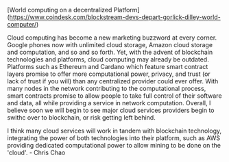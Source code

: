 [World computing on a decentralized Platform] (https://www.coindesk.com/blockstream-devs-depart-gorlick-dilley-world-computer/)

Cloud computing has become a new marketing buzzword at every corner. Google phones now with unlimited cloud storage, Amazon cloud storage and computation, and so and so forth. Yet, with the advent of blockchain technologies and platforms, cloud computing may already be outdated. Platforms such as Ethereum and Cardano which feature smart contract layers promise to offer more computational power, privacy, and trust (or lack of trust if you will) than any centralized provider could ever offer. With many nodes in the network contributing to the computational process, smart contracts promise to allow people to take full control of their software and data, all while providing a service in network computation. Overall, I believe soon we will begin to see major cloud services providers begin to swithc over to blockchain, or risk getting left behind. 

I think many cloud services will work in tandem with blockchain technology, integrating the power of both technologies into their platform, such as AWS providing dedicated computational power to allow mining to be done on the 'cloud'. - Chris Chao